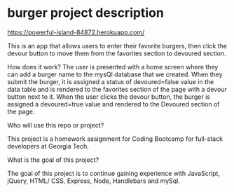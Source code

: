 # burger project description

https://powerful-island-84872.herokuapp.com/

This is an app that allows users to enter their favorite burgers, then click the devour button to move them from the favorites section to devoured section.

How does it work? The user is presented with a home screen where they can add a burger name to the mysQl database that we created.  When they submit the burger, it is assigned a status of devoured=false value in the data table and is rendered to the favorites section of the page with a devour button next to it.  When the user clicks the devour button, the burger is assigned a devoured=true value and rendered to the Devoured section of the page.

Who will use this repo or project?

This project is a homework assignment for Coding Bootcamp for full-stack developers at Georgia Tech.

What is the goal of this project?

The goal of this project is to continue gaining experience with JavaScript, jQuery, HTML/ CSS, Express, Node, Handlebars and mySql.
